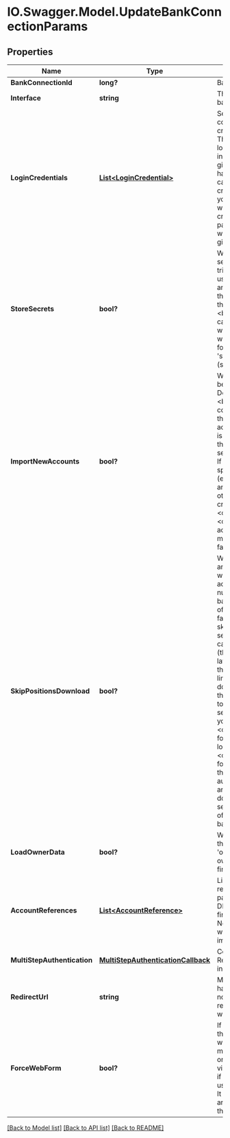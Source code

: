 # IO.Swagger.Model.UpdateBankConnectionParams
## Properties

Name | Type | Description | Notes
------------ | ------------- | ------------- | -------------
**BankConnectionId** | **long?** | Bank connection identifier | 
**Interface** | **string** | The interface to use for connecting with the bank. | [optional] 
**LoginCredentials** | [**List&lt;LoginCredential&gt;**](LoginCredential.md) | Set of login credentials. Must be passed in combination with the &#39;interface&#39; field, if the credentials have not been previously stored. The labels that you pass must match with the login credential labels that the respective interface defines. finAPI will combine the given credentials with any credentials that it has stored. You can leave this field unset in case finAPI has stored all required credentials. When you must use a web form, you can also leave this field unset and the web form will take care of getting the credentials from the user. However, if you do pass credentials in that case, the web form will show only those fields that you have given. | [optional] 
**StoreSecrets** | **bool?** | Whether to store the secret login fields. If the secret fields are stored, then updates can be triggered without the involvement of the users, as long as the credentials remain valid and the bank consent has not expired. Note that bank consent will be stored regardless of the field value. Default value is false.&lt;br/&gt;&lt;br/&gt;NOTES:&lt;br/&gt; - this field is ignored in case when the user will need to use finAPI&#39;s web form. The user will be able to decide whether to store the secrets or not in the web form, depending on the &#39;storeSecretsAvailableInWebForm&#39; setting (see Client Configuration). | [optional] [default to false]
**ImportNewAccounts** | **bool?** | Whether new accounts that have not yet been imported will be imported or not. Default is false. &lt;br/&gt;&lt;br/&gt;NOTES:&lt;br/&gt;&amp;bull; For best performance of the bank connection update, you should not enable this flag unless you really expect new accounts to be available in the connection. It is recommended to let your users tell you through your application when they want the service to look for new accounts.&lt;br/&gt;&amp;bull; If you have imported a bank connection using specific &lt;code&gt;accountTypeIds&lt;/code&gt; (e.g. &lt;code&gt;1,2&lt;/code&gt; to import checking and saving accounts), you would import all other accounts (e.g. security accounts or credit cards) by setting &lt;code&gt;importNewAccounts&lt;/code&gt; to &lt;code&gt;true&lt;/code&gt;. To avoid importing account types that you are not interested in, make sure this field is undefined or set to false. | [optional] [default to false]
**SkipPositionsDownload** | **bool?** | Whether to skip the download of transactions and securities or not. If set to true, then finAPI will download just the accounts list with the accounts&#39; information (like account name, number, holder, etc), as well as the accounts&#39; balances (if possible), but skip the download of transactions and securities. Default is false.&lt;br/&gt;&lt;br/&gt;NOTES:&lt;br/&gt;&amp;bull; If you skip the download of transactions and securities during an import or update, you can still download them on a later update (though you might not get all positions at a later point, because the date range in which the bank servers provide this data is usually limited). However, once finAPI has downloaded the transactions or securities for the first time, you will not be able to go back to skipping the download of transactions and securities! In other words: Once you make your first request with &lt;code&gt;skipPositionsDownload&#x3D;false&lt;/code&gt; for a certain bank connection, you will no longer be able to make a request with &lt;code&gt;skipPositionsDownload&#x3D;true&lt;/code&gt; for that same bank connection.&lt;br/&gt;&amp;bull; If this bank connection is updated via finAPI&#39;s automatic batch update, then transactions and security positions &lt;u&gt;will&lt;/u&gt; be downloaded in any case!&lt;br/&gt;&amp;bull; For security accounts, skipping the downloading of the securities might result in the account&#39;s balance also not being downloaded.&lt;br/&gt; | [optional] [default to false]
**LoadOwnerData** | **bool?** | Whether to load/refresh information about the bank connection owner(s) - see field &#39;owners&#39;. Default value is &#39;false&#39;. Note that owner data is NOT loaded/refreshed during finAPI&#39;s automatic bank connection update. | [optional] [default to false]
**AccountReferences** | [**List&lt;AccountReference&gt;**](AccountReference.md) | List of accounts for which access is requested from the bank. It may only be passed if the bank interface has the DETAILED_CONSENT property set. if omitted, finAPI will use the list of existing accounts. Note that the parameter is still required if you want to import new accounts (i.e. call with importNewAccounts&#x3D;true). | [optional] 
**MultiStepAuthentication** | [**MultiStepAuthenticationCallback**](MultiStepAuthenticationCallback.md) | Container for multi-step authentication data. Required when a previous service call initiated a multi-step authentication. | [optional] 
**RedirectUrl** | **string** | Must only be passed when the used interface has the property REDIRECT_APPROACH and no web form flow is used. The user will be redirected to the given URL from the bank&#39;s website after having entered his credentials. | [optional] 
**ForceWebForm** | **bool?** | If the user has stored credentials in finAPI for the selected bank connection, then the finAPI web form will only be shown when the user must be involved for a second authentication, or when the previous connection to the bank via the selected interface had failed. However if you want to provide the web form to the user in any case, you can set this field to true. It will force the web form flow for the user and allow him to make changes to the data that he has stored in finAPI. | [optional] [default to false]

[[Back to Model list]](../README.md#documentation-for-models) [[Back to API list]](../README.md#documentation-for-api-endpoints) [[Back to README]](../README.md)

